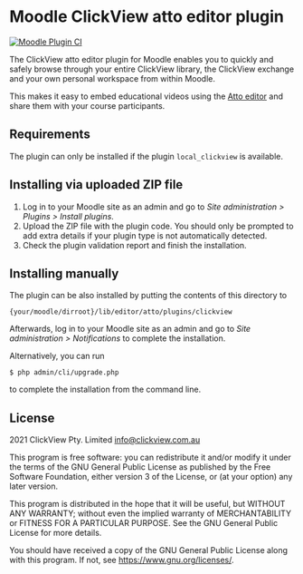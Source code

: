 # Moodle ClickView atto editor plugin #

[![Moodle Plugin CI](https://github.com/clickviewapp/moodle-atto_clickview/actions/workflows/moodle-ci.yml/badge.svg?branch=main)](https://github.com/clickviewapp/moodle-atto_clickview/actions/workflows/moodle-ci.yml)

The ClickView atto editor plugin for Moodle enables you to quickly and safely browse through your entire ClickView library, the ClickView exchange and your own personal workspace from within Moodle.

This makes it easy to embed educational videos using the [Atto editor](https://docs.moodle.org/311/en/Atto_editor) and share them with your course participants.

## Requirements ##

The plugin can only be installed if the plugin `local_clickview` is available.

## Installing via uploaded ZIP file ##

1. Log in to your Moodle site as an admin and go to _Site administration >
   Plugins > Install plugins_.
2. Upload the ZIP file with the plugin code. You should only be prompted to add
   extra details if your plugin type is not automatically detected.
3. Check the plugin validation report and finish the installation.

## Installing manually ##

The plugin can be also installed by putting the contents of this directory to

    {your/moodle/dirroot}/lib/editor/atto/plugins/clickview

Afterwards, log in to your Moodle site as an admin and go to _Site administration >
Notifications_ to complete the installation.

Alternatively, you can run

    $ php admin/cli/upgrade.php

to complete the installation from the command line.

## License ##

2021 ClickView Pty. Limited <info@clickview.com.au>

This program is free software: you can redistribute it and/or modify it under
the terms of the GNU General Public License as published by the Free Software
Foundation, either version 3 of the License, or (at your option) any later
version.

This program is distributed in the hope that it will be useful, but WITHOUT ANY
WARRANTY; without even the implied warranty of MERCHANTABILITY or FITNESS FOR A
PARTICULAR PURPOSE.  See the GNU General Public License for more details.

You should have received a copy of the GNU General Public License along with
this program.  If not, see <https://www.gnu.org/licenses/>.
